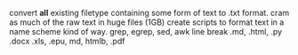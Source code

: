 

convert **all** existing filetype containing some form of text to .txt format.
cram as much of the raw text in huge files (1GB)
create scripts to format text in a name scheme kind of way.
grep, egrep, sed, awk line break
.md, .html, .py .docx .xls, .epu, md, htmlb, .pdf
